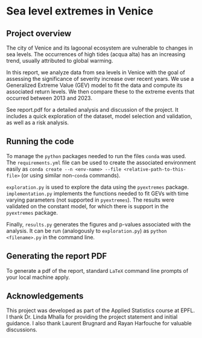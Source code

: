 # Sea level extremes in Venice

## Project overview  

The city of Venice and its lagoonal ecosystem are vulnerable to changes in sea levels. The occurrences of high tides (acqua alta) has an increasing trend, usually attributed to global warming. 

In this report, we analyze data from sea levels in Venice with the goal of assessing the significance of severity increase over recent years. We use a Generalized Extreme Value (GEV) model to fit the data and compute its associated return levels. We then compare these to the extreme events that occurred between 2013 and 2023. 

See report.pdf for a detailed analysis and discussion of the project. It includes a quick exploration of the dataset, model selection and validation, as well as a risk analysis.

## Running the code 

To manage the `python` packages needed to run the files `conda` was used. The `requirements.yml` file can be used to create the associated environment easily as `conda create --n <env-name> --file <relative-path-to-this-file>` (or using similar non-`conda` commands).

`exploration.py` is used to explore the data using the `pyextremes` package. `implementation.py` implements the functions needed to fit GEVs with time varying parameters (not supported in `pyextremes`). The results were validated on the constant model, for which there is support in the `pyextremes` package. 

Finally, `results.py` generates the figures and p-values associated with the analysis. It can be run (analogously to `exploration.py`) as `python <filename>.py` in the command line. 

## Generating the report PDF
To generate a pdf of the report, standard `LaTeX` command line prompts of your local machine apply. 

## Acknowledgements
This project was developed as part of the Applied Statistics course at EPFL. I thank Dr. Linda Mhalla for providing the project statement and initial guidance. I also thank Laurent Brugnard and Rayan Harfouche for valuable discussions. 
